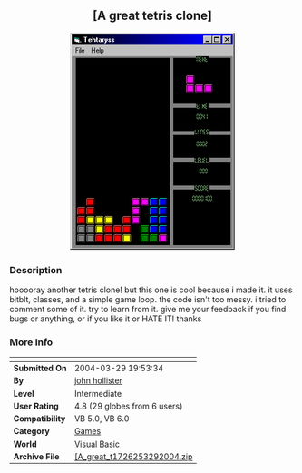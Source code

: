 ﻿<div align="center">

## \[A great tetris clone\]

<img src="PIC20043292046228316.gif">
</div>

### Description

hooooray another tetris clone! but this one is cool because i made it. it uses bitblt, classes, and a simple game loop. the code isn't too messy. i tried to comment some of it. try to learn from it. give me your feedback if you find bugs or anything, or if you like it or HATE IT! thanks
 
### More Info
 


<span>             |<span>
---                |---
**Submitted On**   |2004-03-29 19:53:34
**By**             |[john hollister](https://github.com/Planet-Source-Code/PSCIndex/blob/master/ByAuthor/john-hollister.md)
**Level**          |Intermediate
**User Rating**    |4.8 (29 globes from 6 users)
**Compatibility**  |VB 5\.0, VB 6\.0
**Category**       |[Games](https://github.com/Planet-Source-Code/PSCIndex/blob/master/ByCategory/games__1-38.md)
**World**          |[Visual Basic](https://github.com/Planet-Source-Code/PSCIndex/blob/master/ByWorld/visual-basic.md)
**Archive File**   |[\[A\_great\_t1726253292004\.zip](https://github.com/Planet-Source-Code/john-hollister-a-great-tetris-clone__1-52740/archive/master.zip)








